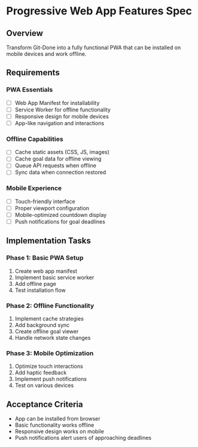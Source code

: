# Progressive Web App Features Spec

## Overview
Transform Git-Done into a fully functional PWA that can be installed on mobile devices and work offline.

## Requirements

### PWA Essentials
- [ ] Web App Manifest for installability
- [ ] Service Worker for offline functionality
- [ ] Responsive design for mobile devices
- [ ] App-like navigation and interactions

### Offline Capabilities
- [ ] Cache static assets (CSS, JS, images)
- [ ] Cache goal data for offline viewing
- [ ] Queue API requests when offline
- [ ] Sync data when connection restored

### Mobile Experience
- [ ] Touch-friendly interface
- [ ] Proper viewport configuration
- [ ] Mobile-optimized countdown display
- [ ] Push notifications for goal deadlines

## Implementation Tasks

### Phase 1: Basic PWA Setup
1. Create web app manifest
2. Implement basic service worker
3. Add offline page
4. Test installation flow

### Phase 2: Offline Functionality
1. Implement cache strategies
2. Add background sync
3. Create offline goal viewer
4. Handle network state changes

### Phase 3: Mobile Optimization
1. Optimize touch interactions
2. Add haptic feedback
3. Implement push notifications
4. Test on various devices

## Acceptance Criteria
- App can be installed from browser
- Basic functionality works offline
- Responsive design works on mobile
- Push notifications alert users of approaching deadlines